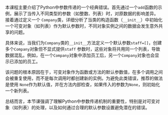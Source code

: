 本课程主要介绍了Python中参数传递的一个经典错误。首先通过一个`add`函数的示例，展示了当传入不同类型的参数（如整数、列表）时，对原数据的影响差异。
接着通过定义一个
`Company`类，详细分析了当类的构造函数（`__init__`）中初始化一个可变对象（如列表）作为默认参数时，不同对象实例之间的数据会发生意外共享的问题。

具体来说，当我们为`Company`类的`__init__`方法定义一个默认参数`staff=[]`，创建多个`Company`对象但不显式提供`staff`
参数时，这些对象将共用同一个列表，导致数据混乱。例如，在一个`Company`对象中添加员工后，另一个`Company`对象也会显示已添加的员工。

该问题的根本原因在于，可变对象作为函数或方法的默认参数值，在多个调用之间会被重复使用，而不是每次调用时都创建新的实例。为避免此类错误，推荐的做法是使用
`None`作为默认值，并在方法内部检查，如果传入的参数为`None`，则初始化一个新列表。

总结而言，本节课强调了理解Python中参数传递机制的重要性，特别是对可变对象（如列表）的处理，以及如何通过合理的默认参数设置避免潜在的错误。